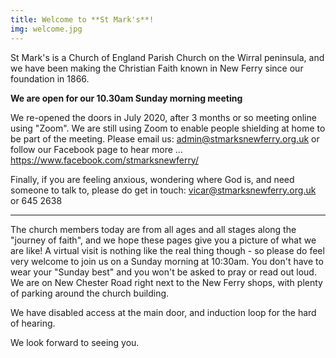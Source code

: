 ```yaml
---
title: Welcome to **St Mark's**!
img: welcome.jpg
---
```

St Mark's is a Church of England Parish Church on the Wirral peninsula, and we have been making the Christian Faith known in New Ferry since our foundation in 1866.

**We are open for our 10.30am Sunday morning meeting**

We re-opened the doors in July 2020, after 3 months or so meeting online using "Zoom".  We are still using Zoom to enable people shielding at home to be part of the meeting. Please email us: admin@stmarksnewferry.org.uk or follow our Facebook page to hear more … https://www.facebook.com/stmarksnewferry/

Finally, if you are feeling anxious, wondering where God is, and need someone to talk to, please do get in touch: vicar@stmarksnewferry.org.uk or 645 2638

<hr>

The church members today are from all ages and all stages along the "journey of faith", and we hope these pages give you a picture of what we are like! A virtual visit is nothing like the real thing though - so please do feel very welcome to join us on a Sunday morning at 10:30am. You don't have to wear your "Sunday best" and you won't be asked to pray or read out loud. We are on New Chester Road right next to the New Ferry shops, with plenty of parking around the church building.

We have disabled access at the main door, and induction loop for the hard of hearing.

We look forward to seeing you.
